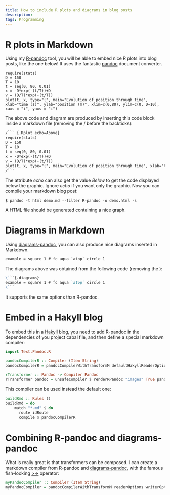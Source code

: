 ```yaml
---
title: How to include R plots and diagrams in blog posts 
description: 
tags: Programming
---
```




R plots in Markdown
===================

Using my [R-pandoc](https://hackage.haskell.org/package/R-pandoc) tool, you will be able to embed nice R plots into blog posts, like the one below! 
It uses the fantastic [pandoc](http://pandoc.org/) document converter.


``` {.Rplot echo=Above}
require(stats)
D = 150
T = 10
t = seq(0, 80, 0.01)
x = -D*exp(-(t/T))+D
v = (D/T)*exp(-(t/T))
plot(t, x, type="l", main="Evolution of position through time", xlab="time (s)", ylab="position (m)", xlim=c(0,80), ylim=c(0, D+10),  xaxs = "i", yaxs = "i")
```


The above code and diagram are produced by inserting this code block inside a markdown file (removing the / before the backticks):

``` markdown
/``` {.Rplot echo=Above}
require(stats)
D = 150
T = 10
t = seq(0, 80, 0.01)
x = -D*exp(-(t/T))+D
v = (D/T)*exp(-(t/T))
plot(t, x, type="l", main="Evolution of position through time", xlab="time (s)", ylab="position (m)", xlim=c(0,80), ylim=c(0, D+10),  xaxs = "i", yaxs = "i")
/```
```

The attribute *echo* can also get the value *Below* to get the code displayed below the graphic. Ignore *echo* if you want only the graphic.
Now you can compile your markdown blog post:

    $ pandoc -t html demo.md --filter R-pandoc -o demo.html -s

A HTML file should be generated containing a nice graph.


Diagrams in Markdown
====================

Using [diagrams-pandoc](https://hackage.haskell.org/package/diagrams-pandoc), you can also produce nice diagrams inserted in Markdown.

```{.diagrams}
example = square 1 # fc aqua `atop` circle 1
```

The diagrams above was obtained from the following code (removing the \):

```markdown
\```{.diagrams}
example = square 1 # fc aqua `atop` circle 1
\```
```

It supports the same options than R-pandoc.


Embed in a Hakyll blog
====================

To embed this in a [Hakyll](http://jaspervdj.be/hakyll/) blog, you need to add R-pandoc in the dependencies of you project cabal file, and then define a special markdown compiler:

```haskell
import Text.Pandoc.R

pandocCompilerR :: Compiler (Item String)
pandocCompilerR = pandocCompilerWithTransformM defaultHakyllReaderOptions defaultHakyllWriterOptions rTransformer

rTransformer :: Pandoc -> Compiler Pandoc
rTransformer pandoc = unsafeCompiler $ renderRPandoc "images" True pandoc
```

This compiler can be used instead the default one:

```haskell
buildRmd :: Rules ()
buildRmd = do
    match "*.md" $ do
      route idRoute
      compile $ pandocCompilerR
```

Combining R-pandoc and diagrams-pandoc
======================================


What is really great is that transformers can be composed.
I can create a markdown compiler from R-pandoc and [diagrams-pandoc](https://github.com/diagrams/diagrams-pandoc), with the famous fish-looking [>=>](https://hackage.haskell.org/package/base-4.8.1.0/docs/Control-Monad.html#v:-62--61--62-) operator:

```haskell
myPandocCompiler :: Compiler (Item String)
myPandocCompiler = pandocCompilerWithTransformM readerOptions writerOptions $ diagramsTransformer >=> rTransformer
```


